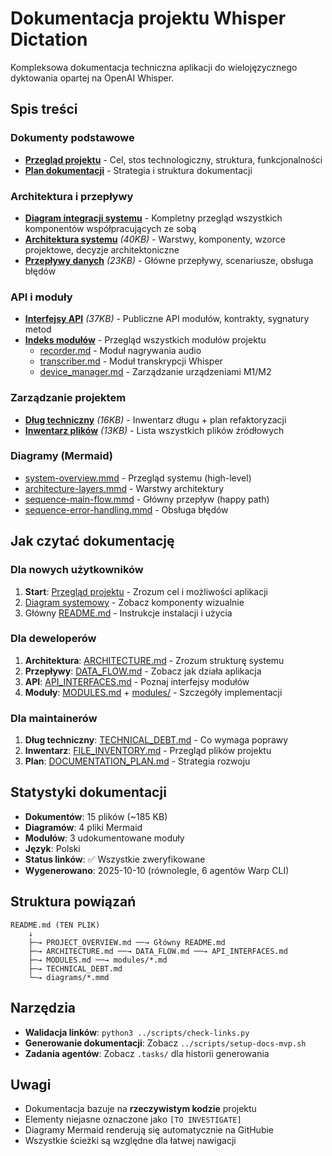 # Dokumentacja projektu Whisper Dictation

Kompleksowa dokumentacja techniczna aplikacji do wielojęzycznego dyktowania opartej na OpenAI Whisper.

## Spis treści

### Dokumenty podstawowe
- **[Przegląd projektu](./PROJECT_OVERVIEW.md)** - Cel, stos technologiczny, struktura, funkcjonalności
- **[Plan dokumentacji](./DOCUMENTATION_PLAN.md)** - Strategia i struktura dokumentacji

### Architektura i przepływy
- **[Diagram integracji systemu](./SYSTEM_INTEGRATION.md)** - Kompletny przegląd wszystkich komponentów współpracujących ze sobą
- **[Architektura systemu](./ARCHITECTURE.md)** *(40KB)* - Warstwy, komponenty, wzorce projektowe, decyzje architektoniczne
- **[Przepływy danych](./DATA_FLOW.md)** *(23KB)* - Główne przepływy, scenariusze, obsługa błędów

### API i moduły
- **[Interfejsy API](./API_INTERFACES.md)** *(37KB)* - Publiczne API modułów, kontrakty, sygnatury metod
- **[Indeks modułów](./MODULES.md)** - Przegląd wszystkich modułów projektu
  - [recorder.md](./modules/recorder.md) - Moduł nagrywania audio
  - [transcriber.md](./modules/transcriber.md) - Moduł transkrypcji Whisper
  - [device_manager.md](./modules/device_manager.md) - Zarządzanie urządzeniami M1/M2

### Zarządzanie projektem
- **[Dług techniczny](./TECHNICAL_DEBT.md)** *(16KB)* - Inwentarz długu + plan refaktoryzacji
- **[Inwentarz plików](./FILE_INVENTORY.md)** *(13KB)* - Lista wszystkich plików źródłowych

### Diagramy (Mermaid)
- [system-overview.mmd](./diagrams/system-overview.mmd) - Przegląd systemu (high-level)
- [architecture-layers.mmd](./diagrams/architecture-layers.mmd) - Warstwy architektury
- [sequence-main-flow.mmd](./diagrams/sequence-main-flow.mmd) - Główny przepływ (happy path)
- [sequence-error-handling.mmd](./diagrams/sequence-error-handling.mmd) - Obsługa błędów

## Jak czytać dokumentację

### Dla nowych użytkowników
1. **Start**: [Przegląd projektu](./PROJECT_OVERVIEW.md) - Zrozum cel i możliwości aplikacji
2. [Diagram systemowy](./diagrams/system-overview.mmd) - Zobacz komponenty wizualnie
3. Główny [README.md](../README.md) - Instrukcje instalacji i użycia

### Dla deweloperów
1. **Architektura**: [ARCHITECTURE.md](./ARCHITECTURE.md) - Zrozum strukturę systemu
2. **Przepływy**: [DATA_FLOW.md](./DATA_FLOW.md) - Zobacz jak działa aplikacja
3. **API**: [API_INTERFACES.md](./API_INTERFACES.md) - Poznaj interfejsy modułów
4. **Moduły**: [MODULES.md](./MODULES.md) + [modules/](./modules/) - Szczegóły implementacji

### Dla maintainerów
1. **Dług techniczny**: [TECHNICAL_DEBT.md](./TECHNICAL_DEBT.md) - Co wymaga poprawy
2. **Inwentarz**: [FILE_INVENTORY.md](./FILE_INVENTORY.md) - Przegląd plików projektu
3. **Plan**: [DOCUMENTATION_PLAN.md](./DOCUMENTATION_PLAN.md) - Strategia rozwoju

## Statystyki dokumentacji

- **Dokumentów**: 15 plików (~185 KB)
- **Diagramów**: 4 pliki Mermaid
- **Modułów**: 3 udokumentowane moduły
- **Język**: Polski
- **Status linków**: ✅ Wszystkie zweryfikowane
- **Wygenerowano**: 2025-10-10 (równolegle, 6 agentów Warp CLI)

## Struktura powiązań

```
README.md (TEN PLIK)
    ↓
    ├─→ PROJECT_OVERVIEW.md ──→ Główny README.md
    ├─→ ARCHITECTURE.md ──→ DATA_FLOW.md ──→ API_INTERFACES.md
    ├─→ MODULES.md ──→ modules/*.md
    ├─→ TECHNICAL_DEBT.md
    └─→ diagrams/*.mmd
```

## Narzędzia

- **Walidacja linków**: `python3 ../scripts/check-links.py`
- **Generowanie dokumentacji**: Zobacz `../scripts/setup-docs-mvp.sh`
- **Zadania agentów**: Zobacz `.tasks/` dla historii generowania

## Uwagi

- Dokumentacja bazuje na **rzeczywistym kodzie** projektu
- Elementy niejasne oznaczone jako `[TO INVESTIGATE]`
- Diagramy Mermaid renderują się automatycznie na GitHubie
- Wszystkie ścieżki są względne dla łatwej nawigacji